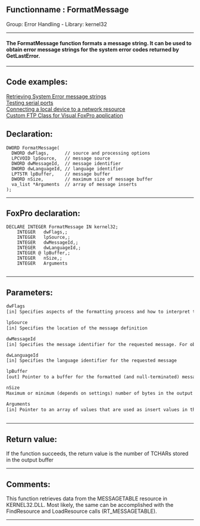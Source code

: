 <link rel="stylesheet" type="text/css" href="../../css/win32api.css">  
<link rel="stylesheet" href="https://cdnjs.cloudflare.com/ajax/libs/font-awesome/4.7.0/css/font-awesome.min.css">

## Functionname : FormatMessage
Group: Error Handling - Library: kernel32    
***  


#### The FormatMessage function formats a message string. It can be used to obtain error message strings for the system error codes returned by GetLastError.
***  


## Code examples:
[Retrieving System Error message strings](../../samples/sample_056.md)  
[Testing serial ports](../../samples/sample_308.md)  
[Connecting a local device to a network resource](../../samples/sample_318.md)  
[Custom FTP Class for Visual FoxPro application](../../samples/sample_344.md)  

## Declaration:
```foxpro  
DWORD FormatMessage(
  DWORD dwFlags,      // source and processing options
  LPCVOID lpSource,   // message source
  DWORD dwMessageId,  // message identifier
  DWORD dwLanguageId, // language identifier
  LPTSTR lpBuffer,    // message buffer
  DWORD nSize,        // maximum size of message buffer
  va_list *Arguments  // array of message inserts
);  
```  
***  


## FoxPro declaration:
```foxpro  
DECLARE INTEGER FormatMessage IN kernel32;
	INTEGER   dwFlags,;
	INTEGER   lpSource,;
	INTEGER   dwMessageId,;
	INTEGER   dwLanguageId,;
	INTEGER @ lpBuffer,;
	INTEGER   nSize,;
	INTEGER   Arguments
  
```  
***  


## Parameters:
```txt  
dwFlags
[in] Specifies aspects of the formatting process and how to interpret the lpSource parameter

lpSource
[in] Specifies the location of the message definition

dwMessageId
[in] Specifies the message identifier for the requested message. For obtaining system error messages put the error code into this parameter.

dwLanguageId
[in] Specifies the language identifier for the requested message

lpBuffer
[out] Pointer to a buffer for the formatted (and null-terminated) message

nSize
Maximum or minimum (depends on settings) number of bytes in the output buffer

Arguments
[in] Pointer to an array of values that are used as insert values in the formatted message
  
```  
***  


## Return value:
If the function succeeds, the return value is the number of TCHARs stored in the output buffer  
***  


## Comments:
This function retrieves data from the MESSAGETABLE resource in KERNEL32.DLL. Most likely, the same can be accomplished with the FindResource and LoadResource calls (RT_MESSAGETABLE).  
  
***  

